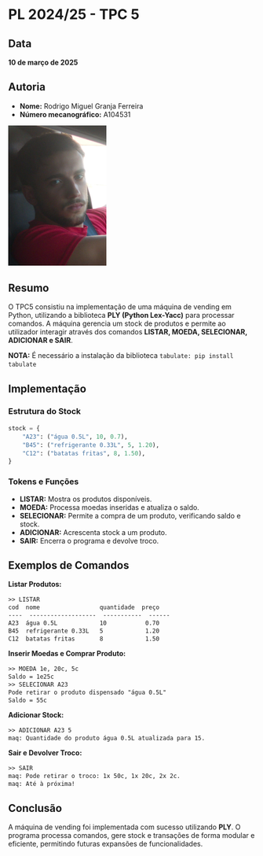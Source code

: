 # PL 2024/25 - TPC 5

## Data
**10 de março de 2025**

## Autoria
- **Nome:** Rodrigo Miguel Granja Ferreira  
- **Número mecanográfico:** A104531  
<img src="../foto.jpg" alt="Minha Foto" width="200"/>

## Resumo
O TPC5 consistiu na implementação de uma máquina de vending em Python, utilizando a biblioteca **PLY (Python Lex-Yacc)** para processar comandos. A máquina gerencia um stock de produtos e permite ao utilizador interagir através dos comandos **LISTAR, MOEDA, SELECIONAR, ADICIONAR e SAIR**.

**NOTA:** É necessário a instalação da biblioteca `tabulate: pip install tabulate`

## Implementação
### Estrutura do Stock
```python
stock = {
    "A23": ("água 0.5L", 10, 0.7),
    "B45": ("refrigerante 0.33L", 5, 1.20),
    "C12": ("batatas fritas", 8, 1.50),
}
```
### Tokens e Funções
- **LISTAR:** Mostra os produtos disponíveis.
- **MOEDA:** Processa moedas inseridas e atualiza o saldo.
- **SELECIONAR:** Permite a compra de um produto, verificando saldo e stock.
- **ADICIONAR:** Acrescenta stock a um produto.
- **SAIR:** Encerra o programa e devolve troco.

## Exemplos de Comandos
**Listar Produtos:**
```shell
>> LISTAR
cod  nome                 quantidade  preço
----  -------------------  -----------  ------
A23  água 0.5L            10           0.70
B45  refrigerante 0.33L   5            1.20
C12  batatas fritas       8            1.50
```

**Inserir Moedas e Comprar Produto:**
```shell
>> MOEDA 1e, 20c, 5c
Saldo = 1e25c
>> SELECIONAR A23
Pode retirar o produto dispensado "água 0.5L"
Saldo = 55c
```

**Adicionar Stock:**
```shell
>> ADICIONAR A23 5
maq: Quantidade do produto água 0.5L atualizada para 15.
```

**Sair e Devolver Troco:**
```shell
>> SAIR
maq: Pode retirar o troco: 1x 50c, 1x 20c, 2x 2c.
maq: Até à próxima!
```

## Conclusão
A máquina de vending foi implementada com sucesso utilizando **PLY**. O programa processa comandos, gere stock e transações de forma modular e eficiente, permitindo futuras expansões de funcionalidades.

